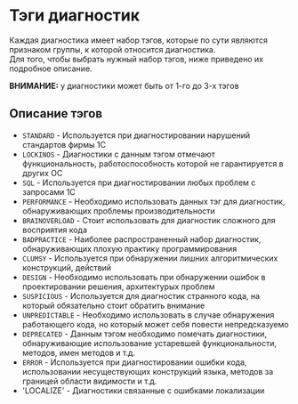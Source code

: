 # Тэги диагностик

Каждая диагностика имеет набор тэгов, которые по сути являются признаком группы, к которой относится диагностика.  
Для того, чтобы выбрать нужный набор тэгов, ниже приведено их подробное описание.

**ВНИМАНИЕ:** у диагностики может быть от 1-го до 3-х тэгов

## Описание тэгов

- `STANDARD` - Используется при диагностировании нарушений стандартов фирмы 1С
- `LOCKINOS` - Диагностики с данным тэгом отмечают функциональность, работоспособность которой не гарантируется в других ОС
- `SQL` - Используется при диагностировании любых проблем с запросами 1С
- `PERFORMANCE` - Необходимо использовать данных тэг для диагностик, обнаруживающих проблемы производительности
- `BRAINOVERLOAD` - Стоит использовать для диагностик сложного для восприятия кода
- `BADPRACTICE` - Наиболее распространенный набор диагностик, обнаруживающих плохую практику программирования
- `CLUMSY` - Используется при обнаружении лишних алгоритмических конструкций, действий
- `DESIGN` - Необходимо использовать при обнаружении ошибок в проектировании решения, архитектурых проблем
- `SUSPICIOUS` - Используется для диагностик странного кода, на который обязательно стоит обратить внимание
- `UNPREDICTABLE` - Необходимо использовать в случае обнаружения работающего кода, но который может себя повести непредсказуемо
- `DEPRECATED` - Данным тэгом необходимо помечать диагностики, обнаруживающие использование устаревшей функциональности, методов, имен методов и т.д.
- `ERROR` - Используется при диагностировании ошибки кода, использовании несуществующих конструкций языка, методов за границей области видимости и т.д.
- 'LOCALIZE' - Диагностики связанные с ошибками локализации 